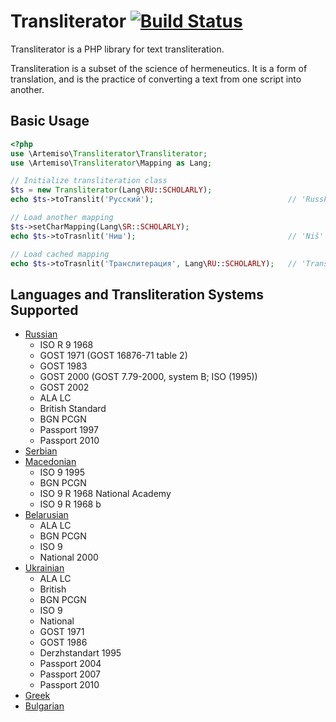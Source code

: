 Transliterator [![Build Status](https://travis-ci.org/sadikoff/Transliterator.svg)](http://travis-ci.org/sadikoff/Transliterator)
==============

Transliterator is a PHP library for text transliteration.

Transliteration is a subset of the science of hermeneutics. It is a form of translation, and is the practice of converting a text from one script into another.

Basic Usage
-----------

```php
<?php
use \Artemiso\Transliterator\Transliterator;
use \Artemiso\Transliterator\Mapping as Lang;

// Initialize transliteration class
$ts = new Transliterator(Lang\RU::SCHOLARLY);
echo $ts->toTranslit('Русский');                              // 'Russkij'

// Load another mapping
$ts->setCharMapping(Lang\SR::SCHOLARLY);
echo $ts->toTrasnlit('Ниш');                                  // 'Niš'

// Load cached mapping
echo $ts->toTrasnlit('Транслитерация', Lang\RU::SCHOLARLY);   // 'Transliteracija'
```

Languages and Transliteration Systems Supported
-----------------------------------------------

- [Russian](http://en.wikipedia.org/wiki/Romanization_of_Russian)
    * ISO R 9 1968
    * GOST 1971 (GOST 16876-71 table 2)
    * GOST 1983
    * GOST 2000 (GOST 7.79-2000, system B; ISO (1995))
    * GOST 2002
    * ALA LC
    * British Standard
    * BGN PCGN
    * Passport 1997
    * Passport 2010
- [Serbian](http://en.wikipedia.org/wiki/Serbian_Cyrillic_alphabet)
- [Macedonian](http://en.wikipedia.org/wiki/Romanization_of_Macedonian)
    * ISO 9 1995
    * BGN PCGN
    * ISO 9 R 1968 National Academy
    * ISO 9 R 1968 b
- [Belarusian](http://en.wikipedia.org/wiki/Romanization_of_Belarusian)
    * ALA LC
    * BGN PCGN
    * ISO 9
    * National 2000
- [Ukrainian](http://en.wikipedia.org/wiki/Romanization_of_Ukrainian)
    * ALA LC
    * British
    * BGN PCGN
    * ISO 9
    * National
    * GOST 1971
    * GOST 1986
    * Derzhstandart 1995
    * Passport 2004
    * Passport 2007
    * Passport 2010
- [Greek](http://en.wikipedia.org/wiki/Romanization_of_Greek)
- [Bulgarian](http://en.wikipedia.org/wiki/Romanization_of_Bulgarian)

